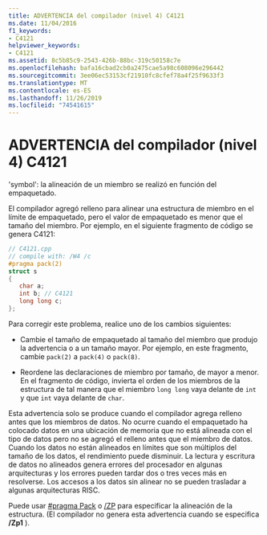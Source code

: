```yaml
---
title: ADVERTENCIA del compilador (nivel 4) C4121
ms.date: 11/04/2016
f1_keywords:
- C4121
helpviewer_keywords:
- C4121
ms.assetid: 8c5b85c9-2543-426b-88bc-319c50158c7e
ms.openlocfilehash: bafa16cbad2cb0a2475cae5a98c608096e296442
ms.sourcegitcommit: 3ee06ec53153cf21910fc8cfef78a4f25f9633f3
ms.translationtype: MT
ms.contentlocale: es-ES
ms.lasthandoff: 11/26/2019
ms.locfileid: "74541615"
---
```

# <a name="compiler-warning-level-4-c4121"></a>ADVERTENCIA del compilador (nivel 4) C4121

'symbol': la alineación de un miembro se realizó en función del empaquetado.

El compilador agregó relleno para alinear una estructura de miembro en el límite de empaquetado, pero el valor de empaquetado es menor que el tamaño del miembro. Por ejemplo, en el siguiente fragmento de código se genera C4121:

```cpp
// C4121.cpp
// compile with: /W4 /c
#pragma pack(2)
struct s
{
   char a;
   int b; // C4121
   long long c;
};
```

Para corregir este problema, realice uno de los cambios siguientes:

- Cambie el tamaño de empaquetado al tamaño del miembro que produjo la advertencia o a un tamaño mayor. Por ejemplo, en este fragmento, cambie `pack(2)` a `pack(4)` o `pack(8)`.

- Reordene las declaraciones de miembro por tamaño, de mayor a menor. En el fragmento de código, invierta el orden de los miembros de la estructura de tal manera que el miembro `long long` vaya delante de `int` y que `int` vaya delante de `char`.

Esta advertencia solo se produce cuando el compilador agrega relleno antes que los miembros de datos. No ocurre cuando el empaquetado ha colocado datos en una ubicación de memoria que no está alineada con el tipo de datos pero no se agregó el relleno antes que el miembro de datos. Cuando los datos no están alineados en límites que son múltiplos del tamaño de los datos, el rendimiento puede disminuir. La lectura y escritura de datos no alineados genera errores del procesador en algunas arquitecturas y los errores pueden tardar dos o tres veces más en resolverse. Los accesos a los datos sin alinear no se pueden trasladar a algunas arquitecturas RISC.

Puede usar [#pragma Pack](../../preprocessor/pack.md) o [/ZP](../../build/reference/zp-struct-member-alignment.md) para especificar la alineación de la estructura. (El compilador no genera esta advertencia cuando se especifica **/Zp1** ).
